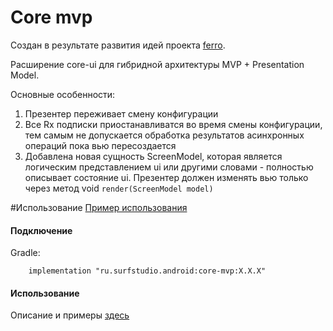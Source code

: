 # Core mvp
Создан в результате развития идей проекта  [ferro](https://github.com/MaksTuev/ferro).

Расширение core-ui для гибридной архитектуры MVP + Presentation Model.

Основные особенности:
1. Презентер переживает смену конфигурации
2. Все Rx подписки приостанавливатся во время смены конфигурации, тем самым не допускается обработка результатов асинхронных операций пока вью пересоздается
3. Добавлена новая сущность ScreenModel, которая является логическим представлением ui или другими словами - полностью описывает состояние ui. Презентер должен изменять вью только через метод void ```render(ScreenModel model)```

#Использование
[Пример использования](../core-mvp-sample)

#### Подключение
Gradle:
```
    implementation "ru.surfstudio.android:core-mvp:X.X.X"
```

#### Использование
Описание и примеры [здесь](docs/usage.md)
